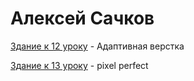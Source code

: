 # Алексей Сачков
[Здание к 12 уроку](https://sachkovae.github.io/lesson-12/) - Адаптивная верстка

[Здание к 13 уроку](https://sachkovae.github.io/lesson-13/) - pixel perfect
